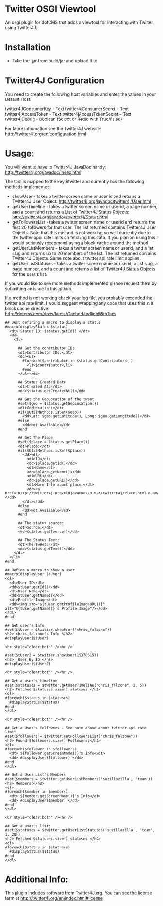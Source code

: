 Twitter OSGI Viewtool
=================================================
An osgi plugin for dotCMS that adds a viewtool for interacting with Twitter using Twitter4J.

Installation
==================================
* Take the .jar from build/jar and upload it to 

Twitter4J Configuration
===================================
You need to create the following host variables and enter the values in your Default Host:

twitter4JConsumerKey - Text
twitter4jConsumerSecret - Text
twitter4jAccessToken - Text
twitter4jAccessTokenSecret - Text
twitter4jDebug - Boolean (Select or Radio with True/False)
  
For More information see the Twitter4J website:  http://twitter4j.org/en/configuration.html

Usage:
======
You will want to have to Twitter4J JavaDoc handy:  http://twitter4j.org/javadoc/index.html

The tool is mapped to the key $twitter and currently has the following methods implemented:
* showUser - takes a twitter screen name or user id and returns a Twitter4J User Object:  http://twitter4j.org/javadoc/twitter4j/User.html
* getUserTimeline - takes a twitter screen name or userid, a page number, and a count and returns a List of Twitter4J Status Objects:  http://twitter4j.org/javadoc/twitter4j/Status.html
* getFollowersList - takes a twitter screen name or userid and returns the first 20 followers for that user.  The list returned contains Twitter4J User Objects.  Note that this method is not working so well currently due to the twitter apoi rate limits on fetching this data.  If you plan on using this I would seriously reccomend using a block cache around the method
* getUserListMembers - takes a twitter screen name or userid, and a list slug and returns up to 20 members of the list.  The list returned contains Twitter4J Objects.  Same note about twitter api rate limit applies.
* getUserListStatuses - takes a twitter screen name or userid, a list slug, a page number, and a count and returns a list of Twitter4J Status Objects for the user's list.

If you would like to see more methods implemented please request them by submitting an issue to this github.

If a method is not working check your log file, you probably exceeded the twitter api rate limit.  I would suggest wrapping any code that uses this in a block cache directive:  http://dotcms.com/docs/latest/CacheHandlingWithTags

```velocity
## Just defining a macro to display a status
#macro(displayStatus $status)
  <dt> Status ID: $status.getId() </dt>
  <dd>
    <dl>
      
      ## Get the contributor IDs
      <dt>Contributor IDs:</dt>
      <dd><ul>
        #foreach($contributor in $status.getContributors())
          <li>$contributor</li>
        #end
      </ul></dd>
      
      ## Status Created Date
      <dt>Created At:</dt>
      <dd>$status.getCreatedAt()</dd>
      
      ## Get the GeoLocation of the tweet
      #set($geo = $status.getGeoLocation())
      <dt>GeoLocation:</dt>
      #if($UtilMethods.isSet($geo))
        <dd>Lat: $geo.getLatitude(), Long: $geo.getLongitude()</dd>
      #else
        <dd>Not Available</dd>
      #end
      
      ## Get The Place
      #set($place = $status.getPlace())
      <dt>Place:</dt>
      #if($UtilMethods.isSet($place))
        <dd><dl>
          <dt>ID</dt>
          <dd>$place.getId()</dd>
          <dt>Name</dt>
          <dd>$place.getName()</dd>
          <dt>URL</dt>
          <dd>$place.getURL()</dd>
          <dt>More Info about place:</dt>
          <dd><a href="http://twitter4j.org/oldjavadocs/3.0.3/twitter4j/Place.html">JavaDoc</a></dd>
        </dl></dd>
      #else
        <dd>Not Available</dd>
      #end
      
      ## The status source:
      <dt>Source:</dt>
      <dd>$status.getSource()</dd>
      
      ## The Status Text:
      <dt>The Tweet:</dt>
      <dd>$status.getText()</dd>
    </dl>
  </li>
#end

## Define a macro to show a user
#macro(displayUser $tUser)
<dl>
  <dt>User ID</dt>
  <dd>$tUser.getId()</dd>
  <dt>User Name</dt>
  <dd>$tUser.getName()</dd>
  <dt>Profile Image</dt>
  <dd><img src="${tUser.getProfileImageURL()}" alt="${tUser.getName()}'s Profile Image"/></dd>
</dl>
#end

## Get user's Info
#set($tUser = $twitter.showUser("chris_falzone"))
<h2> chris_falzone's Info </h2>
#displayUser($tUser)

<br style="clear:both" /><hr />

#set($tUser2 = $twitter.showUser(15378515))
<h2>  User By ID </h2>
#displayUser($tUser2)

<br style="clear:both" /><hr />

## Get a user's timeline
#set($statuses = $twitter.getUserTimeline("chris_falzone", 1, 5))
<h2> Fetched $statuses.size() statuses </h2>
<dl>
#foreach($status in $statuses)
  #displayStatus($status)
#end
</dl>

<br style="clear:both" /><hr />

## Get a User's followers - See note above about twitter api rate limit 
#set($followers = $twitter.getFollowersList("chris_falzone"))
<h2> Found $followers.size() Followers:</h2>
<dl>
#foreach($follower in $followers)
  <dt> ${follower.getScreenName()}'s Info</dt>
  <dd> #displayUser($follower) </dd>
#end
</dl>

## Get a User List's Members
#set($members = $twitter.getUserListMembers('suzillazilla', 'team'))
<h2> Members:</h2>
<dl>
#foreach($member in $members)
  <dt> ${member.getScreenName()}'s Info</dt>
  <dd> #displayUser($member) </dd>
#end
</dl>

<br style="clear:both" /><hr />

## Get a user's list:
#set($statuses = $twitter.getUserListStatuses('suzillazilla', 'team', 1, 20))
<h2> Fetched $statuses.size() statuses </h2>
<dl>
#foreach($status in $statuses)
  #displayStatus($status)
#end
</dl>
```

Additional Info:
====================================
This plugin includes software from Twitter4J.org.  You can see the license term at http://twitter4j.org/en/index.html#license

